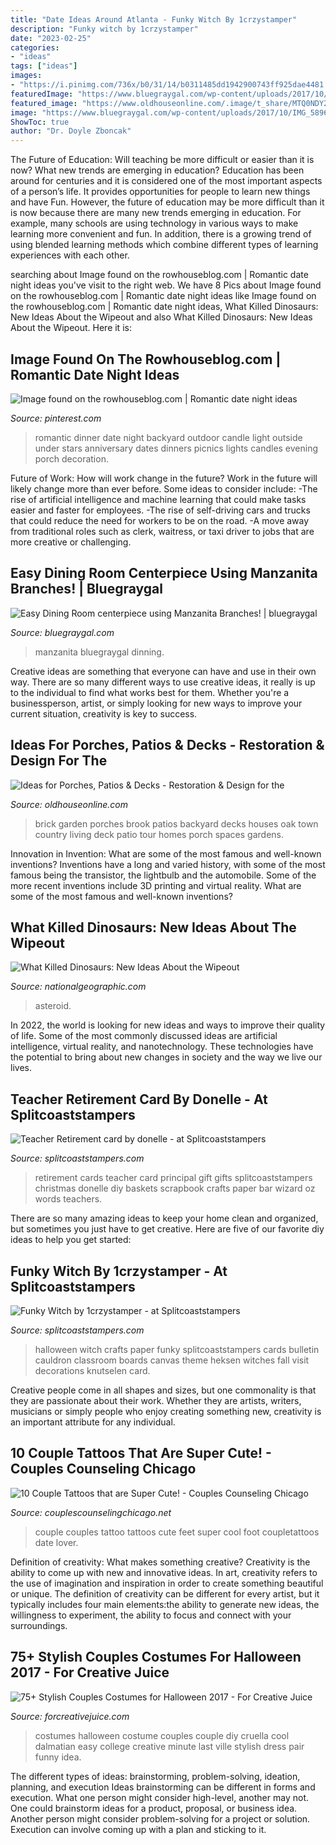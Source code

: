 ```yaml
---
title: "Date Ideas Around Atlanta - Funky Witch By 1crzystamper"
description: "Funky witch by 1crzystamper"
date: "2023-02-25"
categories:
- "ideas"
tags: ["ideas"]
images:
- "https://i.pinimg.com/736x/b0/31/14/b0311485dd1942900743ff925dae4481.jpg"
featuredImage: "https://www.bluegraygal.com/wp-content/uploads/2017/10/IMG_5896-1440x2160.jpg"
featured_image: "https://www.oldhouseonline.com/.image/t_share/MTQ0NDY2OTgyNjgwNDA1OTE1/porch-patio-deck-brick-pavers.jpg"
image: "https://www.bluegraygal.com/wp-content/uploads/2017/10/IMG_5896-1440x2160.jpg"
ShowToc: true
author: "Dr. Doyle Zboncak"
---
```



The Future of Education: Will teaching be more difficult or easier than it is now? What new trends are emerging in education?
Education has been around for centuries and it is considered one of the most important aspects of a person’s life. It provides opportunities for people to learn new things and have Fun. However, the future of education may be more difficult than it is now because there are many new trends emerging in education. For example, many schools are using technology in various ways to make learning more convenient and fun. In addition, there is a growing trend of using blended learning methods which combine different types of learning experiences with each other.

	

		
searching about Image found on the rowhouseblog.com | Romantic date night ideas you've visit to the right web. We have 8 Pics about Image found on the rowhouseblog.com | Romantic date night ideas like Image found on the rowhouseblog.com | Romantic date night ideas, What Killed Dinosaurs: New Ideas About the Wipeout and also What Killed Dinosaurs: New Ideas About the Wipeout. Here it is:
		
    
## Image Found On The Rowhouseblog.com | Romantic Date Night Ideas

<img loading=lazy src="https://i.pinimg.com/736x/b0/31/14/b0311485dd1942900743ff925dae4481.jpg" onerror="this.onerror=null;this.src='https://tse4.mm.bing.net/th?id=OIP.xA0LjtRD7TSSDw3g2K-0DAHaLG&amp;pid=15.1';" alt="Image found on the rowhouseblog.com | Romantic date night ideas">

_Source: pinterest.com_

>romantic dinner date night backyard outdoor candle light outside under stars anniversary dates dinners picnics lights candles evening porch decoration. 

	

Future of Work: How will work change in the future?
Work in the future will likely change more than ever before. Some ideas to consider include:
-The rise of artificial intelligence and machine learning that could make tasks easier and faster for employees. 
-The rise of self-driving cars and trucks that could reduce the need for workers to be on the road. 
-A move away from traditional roles such as clerk, waitress, or taxi driver to jobs that are more creative or challenging.

    
## Easy Dining Room Centerpiece Using Manzanita Branches! | Bluegraygal

<img loading=lazy src="https://www.bluegraygal.com/wp-content/uploads/2017/10/IMG_5896-1440x2160.jpg" onerror="this.onerror=null;this.src='https://tse2.mm.bing.net/th?id=OIP.jCYXyOqaFcVrFXkJDZQSJgHaLH&amp;pid=15.1';" alt="Easy Dining Room centerpiece using Manzanita Branches! | bluegraygal">

_Source: bluegraygal.com_

>manzanita bluegraygal dinning. 

	

Creative ideas are something that everyone can have and use in their own way. There are so many different ways to use creative ideas, it really is up to the individual to find what works best for them. Whether you're a businessperson, artist, or simply looking for new ways to improve your current situation, creativity is key to success.

    
## Ideas For Porches, Patios &amp; Decks - Restoration &amp; Design For The

<img loading=lazy src="https://www.oldhouseonline.com/.image/t_share/MTQ0NDY2OTgyNjgwNDA1OTE1/porch-patio-deck-brick-pavers.jpg" onerror="this.onerror=null;this.src='https://tse1.mm.bing.net/th?id=OIP.6FnVNl3uUt77-a7NK--2sgHaLH&amp;pid=15.1';" alt="Ideas for Porches, Patios &amp; Decks - Restoration &amp; Design for the">

_Source: oldhouseonline.com_

>brick garden porches brook patios backyard decks houses oak town country living deck patio tour homes porch spaces gardens. 

	

Innovation in Invention: What are some of the most famous and well-known inventions?
Inventions have a long and varied history, with some of the most famous being the transistor, the lightbulb and the automobile. Some of the more recent inventions include 3D printing and virtual reality. What are some of the most famous and well-known inventions?

    
## What Killed Dinosaurs: New Ideas About The Wipeout

<img loading=lazy src="https://i.natgeofe.com/n/a1797921-98cf-419b-b831-f997e7dfc0a5/64137_16x9.jpg?w=1200" onerror="this.onerror=null;this.src='https://tse1.mm.bing.net/th?id=OIP.c-GPLCsySodgb0AA-JaksAHaEK&amp;pid=15.1';" alt="What Killed Dinosaurs: New Ideas About the Wipeout">

_Source: nationalgeographic.com_

>asteroid. 

	

In 2022, the world is looking for new ideas and ways to improve their quality of life. Some of the most commonly discussed ideas are artificial intelligence, virtual reality, and nanotechnology. These technologies have the potential to bring about new changes in society and the way we live our lives.

    
## Teacher Retirement Card By Donelle - At Splitcoaststampers

<img loading=lazy src="http://images.splitcoaststampers.com/data/gallery/500/2010/05/17/DSC01742_by_donelle.JPG" onerror="this.onerror=null;this.src='https://tse4.mm.bing.net/th?id=OIP.JpaG1_E0kayF9KeZbGtzAQHaJ4&amp;pid=15.1';" alt="Teacher Retirement card by donelle - at Splitcoaststampers">

_Source: splitcoaststampers.com_

>retirement cards teacher card principal gift gifts splitcoaststampers christmas donelle diy baskets scrapbook crafts paper bar wizard oz words teachers. 

	

There are so many amazing ideas to keep your home clean and organized, but sometimes you just have to get creative. Here are five of our favorite diy ideas to help you get started: 

    
## Funky Witch By 1crzystamper - At Splitcoaststampers

<img loading=lazy src="http://images.splitcoaststampers.com/data/gallery/500/2012/07/14/Funky_Witch_by_1crzystamper.JPG" onerror="this.onerror=null;this.src='https://tse2.mm.bing.net/th?id=OIP.r617RaFlRa_T-HPMa_uXAAHaJ4&amp;pid=15.1';" alt="Funky Witch by 1crzystamper - at Splitcoaststampers">

_Source: splitcoaststampers.com_

>halloween witch crafts paper funky splitcoaststampers cards bulletin cauldron classroom boards canvas theme heksen witches fall visit decorations knutselen card. 

	

Creative people come in all shapes and sizes, but one commonality is that they are passionate about their work. Whether they are artists, writers, musicians or simply people who enjoy creating something new, creativity is an important attribute for any individual.

    
## 10 Couple Tattoos That Are Super Cute! - Couples Counseling Chicago

<img loading=lazy src="https://www.couplescounselingchicago.net/wp-content/uploads/2014/10/couples-tattos-7-feet.jpg" onerror="this.onerror=null;this.src='https://tse3.mm.bing.net/th?id=OIP.NmLje7jd8NUwM1RK4qEY1wHaHd&amp;pid=15.1';" alt="10 Couple Tattoos that are Super Cute! - Couples Counseling Chicago">

_Source: couplescounselingchicago.net_

>couple couples tattoo tattoos cute feet super cool foot coupletattoos date lover. 

	

Definition of creativity: What makes something creative?
Creativity is the ability to come up with new and innovative ideas. In art, creativity refers to the use of imagination and inspiration in order to create something beautiful or unique. The definition of creativity can be different for every artist, but it typically includes four main elements:the ability to generate new ideas, the willingness to experiment, the ability to focus and connect with your surroundings.

    
## 75+ Stylish Couples Costumes For Halloween 2017 - For Creative Juice

<img loading=lazy src="https://i1.wp.com/forcreativejuice.com/wp-content/uploads/2017/09/72-couple-costume-ideas-for-halloween.jpg?fit=600%2C829&amp;ssl=1" onerror="this.onerror=null;this.src='https://tse4.mm.bing.net/th?id=OIP.gNwP2VqXPqRCY0-rLcXxhwHaKO&amp;pid=15.1';" alt="75+ Stylish Couples Costumes for Halloween 2017 - For Creative Juice">

_Source: forcreativejuice.com_

>costumes halloween costume couples couple diy cruella cool dalmatian easy college creative minute last ville stylish dress pair funny idea. 

	

The different types of ideas: brainstorming, problem-solving, ideation, planning, and execution
Ideas brainstorming can be different in forms and execution. What one person might consider high-level, another may not. One could brainstorm ideas for a product, proposal, or business idea. Another person might consider problem-solving for a project or solution. Execution can involve coming up with a plan and sticking to it.

